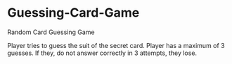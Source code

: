 # Guessing-Card-Game
Random Card Guessing Game

Player tries to guess the suit of the secret card.
Player has a maximum of 3 guesses. 
If they, do not answer correctly in 3 attempts, they lose. 

